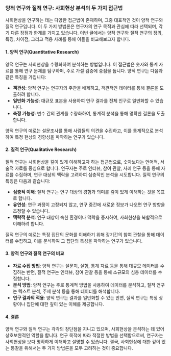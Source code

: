 ### 양적 연구와 질적 연구: 사회현상 분석의 두 가지 접근법

사회현상을 연구하는 데는 다양한 접근법이 존재하며, 그중 대표적인 것이 양적 연구와 질적 연구입니다. 이 두 가지 방법론은 연구자의 연구 목적과 관심에 따라 선택되며, 각기 다른 장점과 한계를 가지고 있습니다. 이번 글에서는 양적 연구와 질적 연구의 정의, 특징, 차이점, 그리고 적용 사례를 통해 이들을 비교해보고자 합니다.

#### 1. 양적 연구(Quantitative Research)
양적 연구는 사회현상을 수량화하여 분석하는 방법입니다. 이 접근법은 숫자와 통계 자료를 통해 연구 문제를 탐구하며, 주로 가설 검증에 중점을 둡니다. 양적 연구는 다음과 같은 특징을 가집니다:

- **객관성**: 양적 연구는 연구자의 주관을 배제하고, 객관적인 데이터를 통해 결론을 도출하려 합니다.
- **일반화 가능성**: 대규모 표본을 사용하여 연구 결과를 전체 인구로 일반화할 수 있습니다.
- **측정 가능성**: 변수 간의 관계를 수량화하여, 통계적 분석을 통해 명확한 결론을 도출합니다.

양적 연구의 예로는 설문조사를 통해 사람들의 의견을 수집하고, 이를 통계적으로 분석하여 특정 현상의 경향성을 파악하는 연구가 있습니다.

#### 2. 질적 연구(Qualitative Research)
질적 연구는 사회현상을 깊이 있게 이해하고자 하는 접근법으로, 숫자보다는 언어적, 서술적 자료를 중심으로 합니다. 연구자는 주로 인터뷰, 참여 관찰, 사례 연구 등을 통해 자료를 수집하며, 연구 대상의 맥락을 고려하여 심층적인 분석을 시도합니다. 질적 연구의 특징은 다음과 같습니다:

- **심층적 이해**: 질적 연구는 연구 대상의 경험과 의미를 깊이 있게 이해하는 것을 목표로 합니다.
- **유연성**: 연구 과정이 고정되지 않고, 연구 중간에 새로운 정보가 나오면 연구 방향을 조정할 수 있습니다.
- **맥락적 분석**: 연구 대상이 속한 환경이나 맥락을 중시하여, 사회현상을 복합적으로 이해하려 합니다.

질적 연구의 예로는 특정 집단의 문화를 이해하기 위해 장기간의 참여 관찰을 통해 데이터를 수집하고, 이를 분석하여 그 집단의 특성을 파악하는 연구가 있습니다.

#### 3. 양적 연구와 질적 연구의 비교

- **자료 수집 방법**: 양적 연구는 설문지, 실험, 통계 자료 등을 통해 대규모 데이터를 수집하는 반면, 질적 연구는 인터뷰, 참여 관찰 등을 통해 소규모의 심층 데이터를 수집합니다.
- **분석 방법**: 양적 연구는 주로 통계적 방법을 사용하여 데이터를 분석하고, 질적 연구는 텍스트 분석, 주제 분석 등을 통해 데이터를 해석합니다.
- **연구 결과의 적용**: 양적 연구는 결과를 일반화할 수 있는 반면, 질적 연구는 특정 상황이나 집단에 대한 깊이 있는 이해를 제공합니다.

#### 4. 결론
양적 연구와 질적 연구는 각각의 장단점을 지니고 있으며, 사회현상을 분석하는 데 있어 상호보완적인 역할을 합니다. 연구 목적에 따라 적절한 방법을 선택함으로써, 연구자는 사회현상을 보다 명확하게 이해하고 설명할 수 있습니다. 결국, 사회현상에 대한 깊이 있는 통찰을 위해서는 두 가지 방법론을 모두 고려하는 것이 중요합니다.